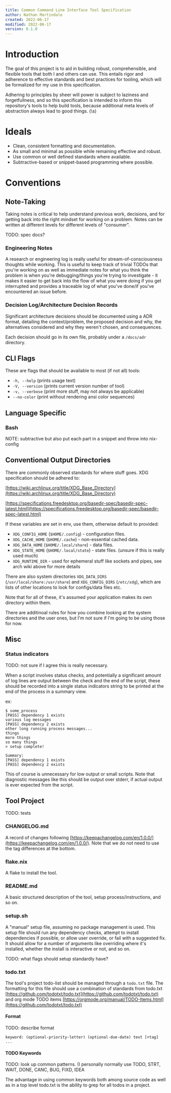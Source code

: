 ```yaml
---
title: Common Command Line Interface Tool Specification
author: Nathan Martindale
created: 2022-06-17
modified: 2022-06-17
version: 0.1.0
---
```


# Introduction

The goal of this project is to aid in building robust, comprehensible, and
flexible tools that both I and others can use. This entails rigor and adherence
to effective standards and best practices for tooling, which will be formalized
for my use in this specification.

Adhering to principles by sheer will power is subject to laziness and
forgetfullness, and so this specification is intended to inform this
repository's tools to help build tools, because additional meta levels of
abstraction always lead to good things. (\s)

# Ideals

* Clean, consistent formatting and documentation.
* As small and minimal as possible while remaining effective and robust.
* Use common or well defined standards where available.
* Subtractive-based or snippet-based programming where possible.


# Conventions

## Note-Taking

Taking notes is critical to help understand previous work, decisions, and for
getting back into the right mindset for working on a problem. Notes can be 
written at different levels for different levels of "consumer".

TODO: spec docs?

### Engineering Notes

A research or engineering log is really useful for stream-of-consciousness
thoughts while working. This is useful to keep track of trivial TODOs that
you're working on as well as immediate notes for what you think the problem is
when you're debugging/things you're trying to investigate - it makes it easier
to get back into the flow of what you were doing if you get interrupted and
provides a traceable log of what you've done/if you've encountered an issue
before.

### Decision Log/Architecture Decision Records

Significant architecture decisions should be documented using a ADR format,
detailing the context/problem, the proposed decision and why, the alternatives 
considered and why they weren't chosen, and consequences.

Each decision should go in its own file, probably under a `/docs/adr` directory.


## CLI Flags

These are flags that should be available to most (if not all) tools:

* `-h, --help` (prints usage text)
* `-V, --version` (prints current version number of tool)
* `-v, --verbose` (print more stuff, may not always be applicable)
* `--no-color` (print without rendering ansi color sequences)

## Language Specific

### Bash

NOTE: subtractive but also put each part in a snippet and throw into nix-config

## Conventional Output Directories

There are commonly observed standards for where stuff goes. XDG specification
should be adhered to:

[https://wiki.archlinux.org/title/XDG_Base_Directory](https://wiki.archlinux.org/title/XDG_Base_Directory)

[https://specifications.freedesktop.org/basedir-spec/basedir-spec-latest.html](https://specifications.freedesktop.org/basedir-spec/basedir-spec-latest.html)

If these variables are set in env, use them, otherwise default to provided:

* `XDG_CONFIG_HOME` (`$HOME/.config`) - configuration files.
* `XDG_CACHE_HOME` (`$HOME/.cache`) - non-essential cached data.
* `XDG_DATA_HOME` (`$HOME/.local/share`) - data files.
* `XDG_STATE_HOME` (`$HOME/.local/state`) - state files. (unsure if this is
  really used much)
* `XDG_RUNTIME_DIR` - used for ephemeral stuff like sockets and pipes, see arch
  wiki above for more details

There are also system directories `XDG_DATA_DIRS`
(`/usr/local/share:/usr/share`) and `XDG_CONFIG_DIRS` (`/etc/xdg`), which are
lists of other locations to look for configs/data files etc.

Note that for all of these, it's assumed your application makes its own
directory within them.

There are additinoal rules for how you combine looking at the system directories
and the user ones, but I'm not sure if I'm going to be using those for now.

## Misc

### Status indicators

TODO: not sure if I agree this is really necessary.

When a script involves status checks, and potentially a significant amount of
log lines are output between the check and the end of the script, these should
be recorded into a single status indicators string to be printed at the end of
the process in a summary view.

ex:

```
$ some_process
[PASS] dependency 1 exists
various log messages
[PASS] dependency 2 exists
other long running process messages...
things
more things
so many things
> setup complete!

Summary:
[PASS] dependency 1 exists
[PASS] dependency 2 exists
```

This of course is unnecessary for low output or small scripts. Note that
diagnostic messages like this should be output over stderr, if actual output is
ever expected from the script.

## Tool Project

TODO: tests

### CHANGELOG.md

A record of changes following
[https://keepachangelog.com/en/1.0.0/](https://keepachangelog.com/en/1.0.0/).
Note that we do not need to use the tag differences at the bottom.

### flake.nix

A flake to install the tool.

### README.md

A basic structured description of the tool, setup process/instructions, and so
on.

### setup.sh

A "manual" setup file, assuming no package management is used. This setup file
should run any dependency checks, attempt to install dependencies if possible,
or allow user override, or fail with a suggested fix. It should allow for a
number of arguments like overriding where it's installed, whether the install is
interactive or not, and so on.

TODO: what flags should setup standardly have?

### todo.txt

The tool's project todo-list should be managed through a `todo.txt` file. The
formatting for this file should use a combination of standards from todo.txt
[https://github.com/todotxt/todo.txt](https://github.com/todotxt/todo.txt) and
org mode TODO items
[https://orgmode.org/manual/TODO-Items.html](https://github.com/todotxt/todo.txt)

#### Format

TODO: describe format

```
keyword: (optional-priority-letter) (optional-due-date) text [+tag] ...
```

#### TODO Keywords

TODO: look up common patterns. (I personally normally use TODO, STRT, WAIT,
DONE, CANC, BUG, FIXD, IDEA

The advantage in using common keywords both among source code as well as in a
top level todo.txt is the ability to grep for all todos in a project.
